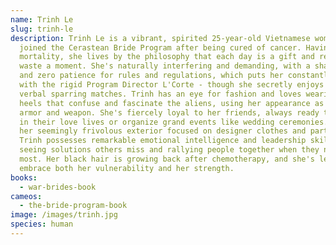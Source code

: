 ```yaml
---
name: Trinh Le
slug: trinh-le
description: Trinh Le is a vibrant, spirited 25-year-old Vietnamese woman who
  joined the Cerastean Bride Program after being cured of cancer. Having faced
  mortality, she lives by the philosophy that each day is a gift and refuses to
  waste a moment. She's naturally interfering and demanding, with a sharp tongue
  and zero patience for rules and regulations, which puts her constantly at odds
  with the rigid Program Director L'Corte - though she secretly enjoys their
  verbal sparring matches. Trinh has an eye for fashion and loves wearing high
  heels that confuse and fascinate the aliens, using her appearance as both
  armor and weapon. She's fiercely loyal to her friends, always ready to meddle
  in their love lives or organize grand events like wedding ceremonies. Despite
  her seemingly frivolous exterior focused on designer clothes and parties,
  Trinh possesses remarkable emotional intelligence and leadership skills, often
  seeing solutions others miss and rallying people together when they need it
  most. Her black hair is growing back after chemotherapy, and she's learned to
  embrace both her vulnerability and her strength.
books:
  - war-brides-book
cameos:
  - the-bride-program-book
image: /images/trinh.jpg
species: human
---
```

